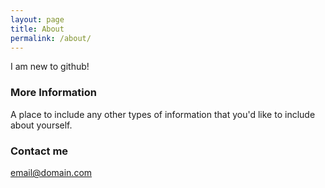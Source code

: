 ```yaml
---
layout: page
title: About
permalink: /about/
---
```


I am new to github!

### More Information

A place to include any other types of information that you'd like to include about yourself.

### Contact me

[email@domain.com](mailto:email@domain.com)
